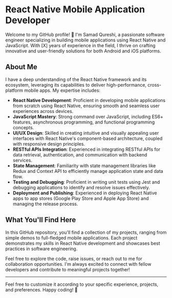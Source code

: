 # React Native Mobile Application Developer

Welcome to my GitHub profile! 👋 I'm Samad Qureshi, a passionate software engineer specializing in building mobile applications using React Native and JavaScript. With [X] years of experience in the field, I thrive on crafting innovative and user-friendly solutions for both Android and iOS platforms.

## About Me

I have a deep understanding of the React Native framework and its ecosystem, leveraging its capabilities to deliver high-performance, cross-platform mobile apps. My expertise includes:

- **React Native Development**: Proficient in developing mobile applications from scratch using React Native, ensuring smooth and seamless user experiences across devices.
- **JavaScript Mastery**: Strong command over JavaScript, including ES6+ features, asynchronous programming, and functional programming concepts.
- **UI/UX Design**: Skilled in creating intuitive and visually appealing user interfaces with React Native's component-based architecture, coupled with responsive design principles.
- **RESTful APIs Integration**: Experienced in integrating RESTful APIs for data retrieval, authentication, and communication with backend services.
- **State Management**: Familiarity with state management libraries like Redux and Context API to efficiently manage application state and data flow.
- **Testing and Debugging**: Proficient in writing unit tests using Jest and debugging applications to identify and resolve issues effectively.
- **Deployment and Publishing**: Experienced in deploying React Native apps to app stores (Google Play Store and Apple App Store) and managing the release process.

## What You'll Find Here

In this GitHub repository, you'll find a collection of my projects, ranging from simple demos to full-fledged mobile applications. Each project demonstrates my skills in React Native development and showcases best practices in software engineering.

Feel free to explore the code, raise issues, or reach out to me for collaboration opportunities. I'm always excited to connect with fellow developers and contribute to meaningful projects together!

---

Feel free to customize it according to your specific experience, projects, and preferences. Happy coding! 🚀
